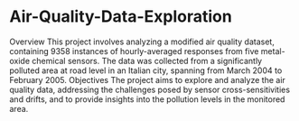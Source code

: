# Air-Quality-Data-Exploration
Overview
This project involves analyzing a modified air quality dataset, containing 9358 instances of hourly-averaged responses from five metal-oxide chemical sensors. The data was collected from a significantly polluted area at road level in an Italian city, spanning from March 2004 to February 2005.
Objectives
The project aims to explore and analyze the air quality data, addressing the challenges posed by sensor cross-sensitivities and drifts, and to provide insights into the pollution levels in the monitored area.
